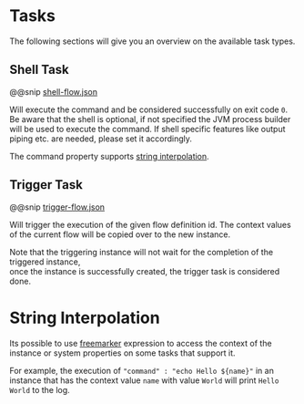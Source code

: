 # Tasks

The following sections will give you an overview on the available task types.

## Shell Task 

@@snip [shell-flow.json](examples/src/main/resources/shell-flow.json)

Will execute the command and be considered successfully on exit code `0`. Be aware that the shell is optional,
if not specified the JVM process builder will be used to execute the command. If shell specific features 
like output piping etc. are needed, please set it accordingly.

The command property supports [string interpolation](#string-interpolation).

## Trigger Task 

@@snip [trigger-flow.json](examples/src/main/resources/trigger-flow.json)

Will trigger the execution of the given flow definition id. The context values of the current flow will be copied over
to the new instance.

Note that the triggering instance will not wait for the completion of the triggered instance,  
once the instance is successfully created, the trigger task is considered done.

# String Interpolation

Its possible to use [freemarker](https://freemarker.apache.org) expression to 
access the context of the instance or system properties on some tasks that support it.

For example, the execution of `"command" : "echo Hello ${name}"` 
in an instance that has the context value `name` with value `World` 
will print `Hello World` to the log.
 